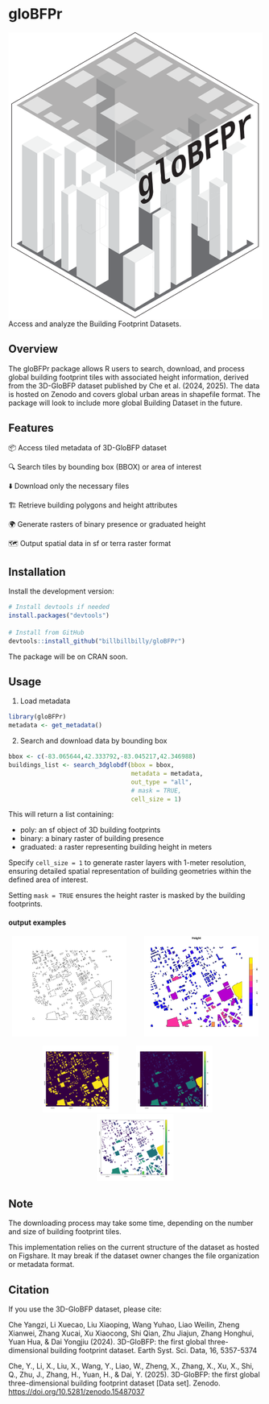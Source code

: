 # gloBFPr
<img style="float: right;" src="https://raw.githubusercontent.com/billbillbilly/gloBFPr/b0e9bb3526346a9c6b4d5aec27041443763cbef2/logo.svg">
Access and analyze the Building Footprint Datasets.

## Overview
The gloBFPr package allows R users to search, download, and process global 
building footprint tiles with associated height information, derived from the 
3D-GloBFP dataset published by Che et al. (2024, 2025). The data is hosted on 
Zenodo and covers global urban areas in shapefile format. The package will look 
to include more global Building Dataset in the future.

## Features
📦 Access tiled metadata of 3D-GloBFP dataset

🔍 Search tiles by bounding box (BBOX) or area of interest

⬇️ Download only the necessary files

🏗️ Retrieve building polygons and height attributes

🌍 Generate rasters of binary presence or graduated height

🗺️ Output spatial data in sf or terra raster format

## Installation
Install the development version:
```r
# Install devtools if needed
install.packages("devtools")

# Install from GitHub
devtools::install_github("billbillbilly/gloBFPr")
```

The package will be on CRAN soon.

## Usage
1. Load metadata

```r
library(gloBFPr)
metadata <- get_metadata()
```

2. Search and download data by bounding box

```r
bbox <- c(-83.065644,42.333792,-83.045217,42.346988)
buildings_list <- search_3dglobdf(bbox = bbox,
                                  metadata = metadata, 
                                  out_type = "all", 
                                  # mask = TRUE,
                                  cell_size = 1)
```
This will return a list containing:
- poly: an sf object of 3D building footprints
- binary: a binary raster of building presence
- graduated: a raster representing building height in meters

Specify `cell_size = 1` to generate raster layers with 1-meter resolution, 
ensuring detailed spatial representation of building geometries within 
the defined area of interest.

Setting `mask = TRUE` ensures the height raster is masked by the building footprints.

#### output examples
<p align="center">
  <img src="https://github.com/billbillbilly/gloBFPr/blob/main/images/BFshp.png?raw=true" width="45%">
&nbsp; &nbsp; &nbsp; &nbsp;
  <img src="https://github.com/billbillbilly/gloBFPr/blob/main/images/BHshp.png?raw=true" width="45%">
</p>

<p align="center">
  <img src="https://github.com/billbillbilly/gloBFPr/blob/main/images/BF.png?raw=true" width="30%">
&nbsp; &nbsp; &nbsp; &nbsp;
  <img src="https://github.com/billbillbilly/gloBFPr/blob/main/images/BH.png?raw=true" width="30%">
&nbsp; &nbsp; &nbsp; &nbsp;
  <img src="https://github.com/billbillbilly/gloBFPr/blob/main/images/croppedBH.png?raw=true" width="30%">
</p>

## Note
The downloading process may take some time, depending on the number and size
of building footprint tiles.

This implementation relies on the current structure of the dataset as hosted on Figshare.
It may break if the dataset owner changes the file organization or metadata format.

## Citation

If you use the 3D-GloBFP dataset, please cite:

Che Yangzi, Li Xuecao, Liu Xiaoping, Wang Yuhao, Liao Weilin, Zheng Xianwei,
Zhang Xucai, Xu Xiaocong, Shi Qian, Zhu Jiajun, Zhang Honghui, Yuan Hua, &
Dai Yongjiu (2024). 3D-GloBFP: the first global three-dimensional building
footprint dataset. Earth Syst. Sci. Data, 16, 5357-5374

Che, Y., Li, X., Liu, X., Wang, Y., Liao, W., Zheng, X., Zhang, X., Xu, X.,
Shi, Q., Zhu, J., Zhang, H., Yuan, H., & Dai, Y. (2025).
3D-GloBFP: the first global three-dimensional building footprint dataset [Data set].
Zenodo. https://doi.org/10.5281/zenodo.15487037
